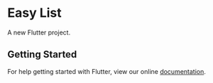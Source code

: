 # Easy List

A new Flutter project.

## Getting Started

For help getting started with Flutter, view our online
[documentation](https://flutter.io/).
